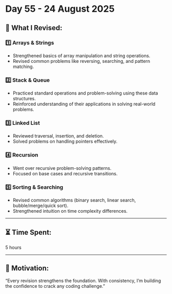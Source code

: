 # Day 55 - 24 August 2025

## 🧠 What I Revised:

### 1️⃣ Arrays & Strings
- Strengthened basics of array manipulation and string operations.
- Revised common problems like reversing, searching, and pattern matching.

### 2️⃣ Stack & Queue
- Practiced standard operations and problem-solving using these data structures.
- Reinforced understanding of their applications in solving real-world problems.

### 3️⃣ Linked List
- Reviewed traversal, insertion, and deletion.
- Solved problems on handling pointers effectively.

### 4️⃣ Recursion
- Went over recursive problem-solving patterns.
- Focused on base cases and recursive transitions.

### 5️⃣ Sorting & Searching
- Revised common algorithms (binary search, linear search, bubble/merge/quick sort).
- Strengthened intuition on time complexity differences.

---

## ⏳ Time Spent:
5 hours  

---

## 🚀 Motivation:
“Every revision strengthens the foundation. With consistency, I’m building the confidence to crack any coding challenge.”  
